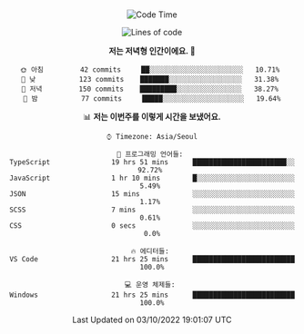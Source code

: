 <div align="center">

<br />

 <!--START_SECTION:waka-->
![Code Time](http://img.shields.io/badge/Code%20Time-23%20hrs%2028%20mins-blue)

![Lines of code](https://img.shields.io/badge/%EC%A0%80%EB%8A%94%20%EC%97%AC%ED%83%9C%EA%B9%8C%EC%A7%80%20-84%20Thousand%20%EC%A4%84%EC%9D%98%20%EC%BD%94%EB%93%9C%EB%A5%BC%20%EC%9E%91%EC%84%B1%ED%96%88%EC%96%B4%EC%9A%94.-blue)

**저는 저녁형 인간이에요. 🦉** 

```text
🌞 아침         42 commits     ██░░░░░░░░░░░░░░░░░░░░░░░   10.71% 
🌆 낮　         123 commits    ███████░░░░░░░░░░░░░░░░░░   31.38% 
🌃 저녁         150 commits    █████████░░░░░░░░░░░░░░░░   38.27% 
🌙 밤　         77 commits     █████░░░░░░░░░░░░░░░░░░░░   19.64%

```


📊 **저는 이번주를 이렇게 시간을 보냈어요.** 

```text
⌚︎ Timezone: Asia/Seoul

💬 프로그래밍 언어들: 
TypeScript               19 hrs 51 mins      ███████████████████████░░   92.72% 
JavaScript               1 hr 10 mins        █░░░░░░░░░░░░░░░░░░░░░░░░   5.49% 
JSON                     15 mins             ░░░░░░░░░░░░░░░░░░░░░░░░░   1.17% 
SCSS                     7 mins              ░░░░░░░░░░░░░░░░░░░░░░░░░   0.61% 
CSS                      0 secs              ░░░░░░░░░░░░░░░░░░░░░░░░░   0.0%

🔥 에디터들: 
VS Code                  21 hrs 25 mins      █████████████████████████   100.0%

💻 운영 체제들: 
Windows                  21 hrs 25 mins      █████████████████████████   100.0%

```


 Last Updated on 03/10/2022 19:01:07 UTC
<!--END_SECTION:waka-->

</div>
